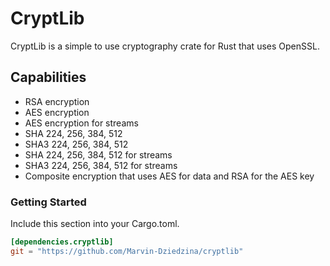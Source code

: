 # CryptLib
CryptLib is a simple to use cryptography crate for Rust that uses OpenSSL.

## Capabilities
- RSA encryption
- AES encryption
- AES encryption for streams
- SHA 224, 256, 384, 512
- SHA3 224, 256, 384, 512 
- SHA 224, 256, 384, 512 for streams
- SHA3 224, 256, 384, 512 for streams
- Composite encryption that uses AES for data and RSA for the AES key

### Getting Started
Include this section into your Cargo.toml.
```Cargo.toml
[dependencies.cryptlib]
git = "https://github.com/Marvin-Dziedzina/cryptlib"
```
